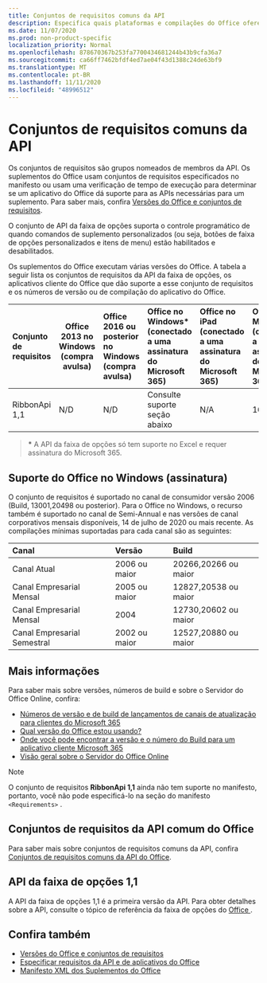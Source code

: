 ```yaml
---
title: Conjuntos de requisitos comuns da API
description: Especifica quais plataformas e compilações do Office oferecem suporte às APIs de faixa de opções dinâmicas.
ms.date: 11/07/2020
ms.prod: non-product-specific
localization_priority: Normal
ms.openlocfilehash: 878670367b253fa7700434681244b43b9cfa36a7
ms.sourcegitcommit: ca66ff7462bfdf4ed7ae04f43d1388c24de63bf9
ms.translationtype: MT
ms.contentlocale: pt-BR
ms.lasthandoff: 11/11/2020
ms.locfileid: "48996512"
---
```

# <a name="ribbon-api-requirement-sets"></a>Conjuntos de requisitos comuns da API

Os conjuntos de requisitos são grupos nomeados de membros da API. Os suplementos do Office usam conjuntos de requisitos especificados no manifesto ou usam uma verificação de tempo de execução para determinar se um aplicativo do Office dá suporte para as APIs necessárias para um suplemento. Para saber mais, confira [Versões do Office e conjuntos de requisitos](/office/dev/add-ins/develop/office-versions-and-requirement-sets).

O conjunto de API da faixa de opções suporta o controle programático de quando comandos de suplemento personalizados (ou seja, botões de faixa de opções personalizados e itens de menu) estão habilitados e desabilitados.

Os suplementos do Office executam várias versões do Office. A tabela a seguir lista os conjuntos de requisitos da API da faixa de opções, os aplicativos cliente do Office que dão suporte a esse conjunto de requisitos e os números de versão ou de compilação do aplicativo do Office.

|  Conjunto de requisitos  | Office 2013 no Windows<br>(compra avulsa) | Office 2016 ou posterior no Windows<br>(compra avulsa)   | Office no Windows\*<br>(conectado a uma assinatura do Microsoft 365) |  Office no iPad<br>(conectado a uma assinatura do Microsoft 365)  |  Office no Mac\*<br>(conectado a uma assinatura do Microsoft 365)  | Office na Web\*  |  Servidor do Office Online  |
|:-----|-----|:-----|:-----|:-----|:-----|:-----|:-----|
| RibbonApi 1,1  | N/D | N/D | Consulte suporte<br>seção abaixo | N/A | 16,38 | Novembro de 2020 | N/A|

> **&#42;** A API da faixa de opções só tem suporte no Excel e requer assinatura do Microsoft 365.

## <a name="office-on-windows-subscription-support"></a>Suporte do Office no Windows (assinatura)

O conjunto de requisitos é suportado no canal de consumidor versão 2006 (Build, 13001,20498 ou posterior). Para o Office no Windows, o recurso também é suportado no canal de Semi-Annual e nas versões de canal corporativos mensais disponíveis, 14 de julho de 2020 ou mais recente. As compilações mínimas suportadas para cada canal são as seguintes:  

|Canal | Versão | Build|
|:-----|:-----|:-----|
|Canal Atual | 2006 ou maior | 20266,20266 ou maior|
|Canal Empresarial Mensal | 2005 ou maior | 12827,20538 ou maior|
|Canal Empresarial Mensal | 2004 | 12730,20602 ou maior|
|Canal Empresarial Semestral | 2002 ou maior | 12527,20880 ou maior|

## <a name="more-information"></a>Mais informações

Para saber mais sobre versões, números de build e sobre o Servidor do Office Online, confira:

- [Números de versão e de build de lançamentos de canais de atualização para clientes do Microsoft 365](https://support.office.com/article/version-and-build-numbers-of-update-channel-releases-ae942449-1fca-4484-898b-a933ea23def7)
- [Qual versão do Office estou usando?](https://support.office.com/article/What-version-of-Office-am-I-using-932788b8-a3ce-44bf-bb09-e334518b8b19)
- [Onde você pode encontrar a versão e o número do Build para um aplicativo cliente Microsoft 365](https://support.office.com/article/version-and-build-numbers-of-update-channel-releases-ae942449-1fca-4484-898b-a933ea23def7)
- [Visão geral sobre o Servidor do Office Online](/officeonlineserver/office-online-server-overview)

> [!NOTE]
> O conjunto de requisitos **RibbonApi 1,1** ainda não tem suporte no manifesto, portanto, você não pode especificá-lo na seção do manifesto `<Requirements>` .


## <a name="office-common-api-requirement-sets"></a>Conjuntos de requisitos da API comum do Office

Para saber mais sobre conjuntos de requisitos comuns da API, confira [Conjuntos de requisitos comuns da API do Office](office-add-in-requirement-sets.md).

## <a name="ribbon-api-11"></a>API da faixa de opções 1,1

A API da faixa de opções 1,1 é a primeira versão da API. Para obter detalhes sobre a API, consulte o tópico de referência da faixa de opções do [Office ](/javascript/api/office/office.ribbon) .

## <a name="see-also"></a>Confira também

- [Versões do Office e conjuntos de requisitos](/office/dev/add-ins/develop/office-versions-and-requirement-sets)
- [Especificar requisitos da API e de aplicativos do Office](/office/dev/add-ins/develop/specify-office-hosts-and-api-requirements)
- [Manifesto XML dos Suplementos do Office](/office/dev/add-ins/develop/add-in-manifests)
